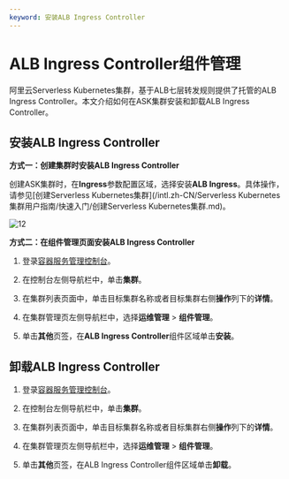 ```yaml
---
keyword: 安装ALB Ingress Controller
---
```


# ALB Ingress Controller组件管理

阿里云Serverless Kubernetes集群，基于ALB七层转发规则提供了托管的ALB Ingress Controller。本文介绍如何在ASK集群安装和卸载ALB Ingress Controller。

## 安装ALB Ingress Controller

**方式一：创建集群时安装ALB Ingress Controller**

创建ASK集群时，在**Ingress**参数配置区域，选择安装**ALB Ingress**。具体操作，请参见[创建Serverless Kubernetes集群](/intl.zh-CN/Serverless Kubernetes集群用户指南/快速入门/创建Serverless Kubernetes集群.md)。

![12](https://static-aliyun-doc.oss-accelerate.aliyuncs.com/assets/img/zh-CN/0219637261/p298251.png)

**方式二：在组件管理页面安装ALB Ingress Controller**

1.  登录[容器服务管理控制台](https://cs.console.aliyun.com)。

2.  在控制台左侧导航栏中，单击**集群**。

3.  在集群列表页面中，单击目标集群名称或者目标集群右侧**操作**列下的**详情**。

4.  在集群管理页左侧导航栏中，选择**运维管理** \> **组件管理**。

5.  单击**其他**页签，在**ALB Ingress Controller**组件区域单击**安装**。


## 卸载ALB Ingress Controller

1.  登录[容器服务管理控制台](https://cs.console.aliyun.com)。

2.  在控制台左侧导航栏中，单击**集群**。

3.  在集群列表页面中，单击目标集群名称或者目标集群右侧**操作**列下的**详情**。

4.  在集群管理页左侧导航栏中，选择**运维管理** \> **组件管理**。

5.  单击**其他**页签，在ALB Ingress Controller组件区域单击**卸载**。


